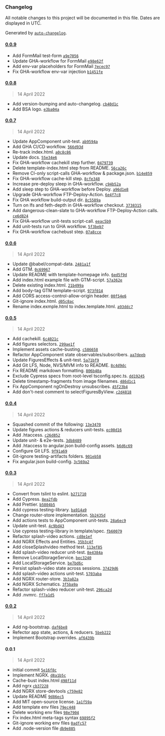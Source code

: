 ### Changelog

All notable changes to this project will be documented in this file. Dates are displayed in UTC.

Generated by [`auto-changelog`](https://github.com/CookPete/auto-changelog).

#### [0.0.9](https://github.com/tlei123/blackswanarchery/compare/0.0.8...0.0.9)

- Add FormMail test-form [`a9e7056`](https://github.com/tlei123/blackswanarchery/commit/a9e70562878d48c9ebc00820c2e62da8cb17bdbf)
- Update GHA-workflow for FormMail [`e98e62f`](https://github.com/tlei123/blackswanarchery/commit/e98e62f3150f01583d628e04c8884a0e59e255d2)
- Add env-var placeholders for FormMail [`7ecec97`](https://github.com/tlei123/blackswanarchery/commit/7ecec972a64a4c5ff05b97f31841c6868488c645)
- Fix GHA-workflow env-var injection [`b1451fe`](https://github.com/tlei123/blackswanarchery/commit/b1451feaddbddd1a0484df92189b2b84b7e2fab2)

#### [0.0.8](https://github.com/tlei123/blackswanarchery/compare/0.0.7...0.0.8)

> 14 April 2022

- Add version-bumping and auto-changelog. [`cb40d1c`](https://github.com/tlei123/blackswanarchery/commit/cb40d1cb8d90acd78c27de121db930e01b9b6a95)
- Add BSA logo. [`e3ba04a`](https://github.com/tlei123/blackswanarchery/commit/e3ba04ac3d548b8e16642f39537be0526ea3f049)

#### [0.0.7](https://github.com/tlei123/blackswanarchery/compare/0.0.6...0.0.7)

> 14 April 2022

- Update AppComponent unit-test. [`ab9594a`](https://github.com/tlei123/blackswanarchery/commit/ab9594a5c8b24864cc7160878e827c7ed326f219)
- Add GHA CI/CD workflow. [`566d93d`](https://github.com/tlei123/blackswanarchery/commit/566d93d758b4d44f114925ded435e1cf08e858ad)
- Re-track index.html. [`a0c8c86`](https://github.com/tlei123/blackswanarchery/commit/a0c8c869cdc8b4b51e159b60aa80a1182515e444)
- Update docs. [`55e34e6`](https://github.com/tlei123/blackswanarchery/commit/55e34e6f4fd273f5f54979a48043b7013411c1d2)
- Fix GHA-workflow cachekill step further. [`0479739`](https://github.com/tlei123/blackswanarchery/commit/04797391385fa999ea0f7261bc21fb15780ca2b7)
- Delete template-index.html step from README. [`56ca26c`](https://github.com/tlei123/blackswanarchery/commit/56ca26c967ba2b0236ea3334630645eb780291fb)
- Remove CI-only script-calls GHA-workflow & package.json. [`b14e859`](https://github.com/tlei123/blackswanarchery/commit/b14e85949a24f09a8b27370ba5c69afa193b8d9f)
- Fix GHA-workflow cache-kill step. [`8cfe348`](https://github.com/tlei123/blackswanarchery/commit/8cfe348472fed087a32aa4541df3ae004d1cd029)
- Increase pre-deploy sleep in GHA-workflow. [`c94b52a`](https://github.com/tlei123/blackswanarchery/commit/c94b52a66f96cc00ab5309c2001b365fcbc3b740)
- Add sleep step to GHA-workflow before Deploy. [`a96d1e8`](https://github.com/tlei123/blackswanarchery/commit/a96d1e8bb4bdfd085ec74e4c35685283a2e0c613)
- Upgrade GHA-workflow FTP-Deploy-Action. [`6e4f7c8`](https://github.com/tlei123/blackswanarchery/commit/6e4f7c8a8f86292ab655cabd1e1288d5fcb9120c)
- Fix GHA workflow build-output dir. [`8c5589a`](https://github.com/tlei123/blackswanarchery/commit/8c5589a1a1b5dbdd5045e381415c48e0412bb1e1)
- Turn on lfs and feth-depth in GHA-workflow checkout. [`3738315`](https://github.com/tlei123/blackswanarchery/commit/373831587943e6b0a774f57df72aacd3cd094ecf)
- Add dangerous-clean-slate to GHA-workflow FTP-Deploy-Action calls. [`ce6d824`](https://github.com/tlei123/blackswanarchery/commit/ce6d8242839c9429aa1d432bb2baaa48d03d01d4)
- Fix GHA-workflow unit-tests script-call. [`eeac5b9`](https://github.com/tlei123/blackswanarchery/commit/eeac5b9f7e778be959050d7c685dee6fde17187d)
- Add unit-tests run to GHA workflow. [`5f3beb7`](https://github.com/tlei123/blackswanarchery/commit/5f3beb749d0e7fdd01b13887ab6cbaa0eaed536a)
- Fix GHA-workflow cachebust step. [`07a8cce`](https://github.com/tlei123/blackswanarchery/commit/07a8cceb0ad132c1a0d550fe5a84b4f61d5aea84)

#### [0.0.6](https://github.com/tlei123/blackswanarchery/compare/0.0.5...0.0.6)

> 14 April 2022

- Update @babel/compat-data. [`2481a1f`](https://github.com/tlei123/blackswanarchery/commit/2481a1f71959283131659a2072197022ee600ae7)
- Add GTM. [`0c69967`](https://github.com/tlei123/blackswanarchery/commit/0c69967a00a40375434cb14a2ff0cbd151976d2e)
- Update README with template-homepage info. [`6ed5f9d`](https://github.com/tlei123/blackswanarchery/commit/6ed5f9db472ede02ec8908070cd2e14f928144f6)
- Add index.html example file with GTM-script. [`57a362e`](https://github.com/tlei123/blackswanarchery/commit/57a362e6bcc2afc0669afe1916045c0e4aa6b53d)
- Delete existing index.html. [`21b499a`](https://github.com/tlei123/blackswanarchery/commit/21b499a8670803aa7d17678ec4fb5c33e5882aaf)
- Add body-tag GTM template-script. [`973f014`](https://github.com/tlei123/blackswanarchery/commit/973f01476b387b96daf851a3a6a4018f00a1099b)
- Add CORS access-control-allow-origin header. [`00f54e6`](https://github.com/tlei123/blackswanarchery/commit/00f54e633c77b402a688c88129a8e6041c5e65b7)
- Git-ignore index.html. [`d05c8ac`](https://github.com/tlei123/blackswanarchery/commit/d05c8ac4cc985921be0773c26d1e972d08016843)
- Rename index.exmple.html to index.template.html. [`a93ddc7`](https://github.com/tlei123/blackswanarchery/commit/a93ddc700bd34302c4546dbdc309342b847f9a09)

#### [0.0.5](https://github.com/tlei123/blackswanarchery/compare/0.0.4...0.0.5)

> 14 April 2022

- Add cachekill. [`6c4021c`](https://github.com/tlei123/blackswanarchery/commit/6c4021cecf5e367411d48d54ee1e3e29d7e47929)
- Add figures selectors. [`299ae1f`](https://github.com/tlei123/blackswanarchery/commit/299ae1fb0a9998c9c20780fd420de7f8d8697b2b)
- Implement assets cache-busting. [`c586658`](https://github.com/tlei123/blackswanarchery/commit/c586658ef2c86bf96cd0de5f424da8c87da78ac2)
- Refactor AppComponent state observables/subscribers. [`aa7deeb`](https://github.com/tlei123/blackswanarchery/commit/aa7deeb130c9fa239c123b97d06665375b125310)
- Update FiguresEffects & unit-test. [`5a71bf9`](https://github.com/tlei123/blackswanarchery/commit/5a71bf90566ac50ce1f604841d1c339af8a8de98)
- Add Git LFS, Node, NVS/MVM info to README. [`8c4d9dc`](https://github.com/tlei123/blackswanarchery/commit/8c4d9dcc43798f4a05bbebaeae0da3ee3e0815df)
- Fix README markdown formatting. [`806b40a`](https://github.com/tlei123/blackswanarchery/commit/806b40a2ce65879109338d401f61b001629c1398)
- Exclude Cypress specs from root-level tsconfig.spec.ts. [`dd19245`](https://github.com/tlei123/blackswanarchery/commit/dd19245985a9316dbd83d99817da97bf6c800126)
- Delete timestamp-fragments from image filenames. [`486d1c1`](https://github.com/tlei123/blackswanarchery/commit/486d1c16d811838a74d13663e7327caa0aa106fa)
- Fix AppComponent ngOnDestroy unsubscribes. [`45f23b4`](https://github.com/tlei123/blackswanarchery/commit/45f23b48245320d7bcae9cb5e0879692edf50f2e)
- Add don't-nest comment to selectFiguresByView. [`c2d4818`](https://github.com/tlei123/blackswanarchery/commit/c2d4818e491bdd8f1dcbaf9ccf4fab2669bea2cb)

#### [0.0.4](https://github.com/tlei123/blackswanarchery/compare/0.0.3...0.0.4)

> 14 April 2022

- Squashed commit of the following: [`13e3470`](https://github.com/tlei123/blackswanarchery/commit/13e34703ca05922c56af9487818d767f5c988acc)
- Update figures actions & reducers unit-tests. [`ec00d16`](https://github.com/tlei123/blackswanarchery/commit/ec00d1603840e45bc3da459ef717fabcd0e918f5)
- Add .htaccess. [`c26d852`](https://github.com/tlei123/blackswanarchery/commit/c26d8520be16ca7a5958a4e34d1a877f852337b1)
- Update unit- & e2e-tests. [`3db8489`](https://github.com/tlei123/blackswanarchery/commit/3db84892cce937c7e75f3052d917dd7be80be363)
- Add .htaccess to angular.json build-config assets. [`b6d6c69`](https://github.com/tlei123/blackswanarchery/commit/b6d6c69dd5f8e2454c4a308d1378f6b82a6c096c)
- Configure Git LFS. [`9f91a69`](https://github.com/tlei123/blackswanarchery/commit/9f91a692c0bb21d6ee0a11b31ab1b8a96294c921)
- Git-ignore testing-artifacts folders. [`901eb58`](https://github.com/tlei123/blackswanarchery/commit/901eb580c48f27365518c6517c7fe7c3ef40cc5f)
- Fix angular.json build-config. [`3c569a2`](https://github.com/tlei123/blackswanarchery/commit/3c569a24dbfa964cc41cc557e52d0e2d5fbbffa0)

#### [0.0.3](https://github.com/tlei123/blackswanarchery/compare/0.0.2...0.0.3)

> 14 April 2022

- Convert from tslint to eslint. [`b271710`](https://github.com/tlei123/blackswanarchery/commit/b271710de57dbfd7796029ab747b87afad901a89)
- Add Cypress. [`8ea2fdb`](https://github.com/tlei123/blackswanarchery/commit/8ea2fdbd4e88600b7bb10b6d1b3353c98b9d5410)
- Add Prettier. [`b5804b5`](https://github.com/tlei123/blackswanarchery/commit/b5804b5d569dda6322bb45f19bcd07e0c59edda0)
- Add cypress testing-library. [`ba914a9`](https://github.com/tlei123/blackswanarchery/commit/ba914a969c358be80ef87c1add19ea8009f2e48b)
- Change router-store implementation. [`5b2435d`](https://github.com/tlei123/blackswanarchery/commit/5b2435d1a76e1a2fa07fe6f047c84b5305108007)
- Add actions tests to AppComponent unit-tests. [`28a6ec9`](https://github.com/tlei123/blackswanarchery/commit/28a6ec9b167e50543517fb9b86831de697adc97a)
- Update unit-test. [`4c9bd43`](https://github.com/tlei123/blackswanarchery/commit/4c9bd4307f30a6ec5f67048633a7b9c1b21f606a)
- Use cypress testing-library in template/spec. [`fb60079`](https://github.com/tlei123/blackswanarchery/commit/fb6007956a702359effbc3a312172c723e1e2d35)
- Refactor splash-video actions. [`cd8e1ef`](https://github.com/tlei123/blackswanarchery/commit/cd8e1ef14f998ee8bcc82c106f8a6d20a7249754)
- Add NGRX Effects and Entities. [`35b3c4f`](https://github.com/tlei123/blackswanarchery/commit/35b3c4f4072513a049dad07196f75857abf43b6d)
- Add closeSplashvideo method test. [`113ef85`](https://github.com/tlei123/blackswanarchery/commit/113ef853c434d6bc619e354267795885632124ff)
- Add splash-video reducer unit-test. [`8e4384a`](https://github.com/tlei123/blackswanarchery/commit/8e4384a11d2d2b920941263979501b31516746ca)
- Remove LocalStorageService. [`bec3240`](https://github.com/tlei123/blackswanarchery/commit/bec324042f4b269c5969417365b31003a7107036)
- Add LocalStorageService. [`be7bd6c`](https://github.com/tlei123/blackswanarchery/commit/be7bd6c1fa98cb2e8232f32884bd642a8e786663)
- Persist splash-video state across sessions. [`37429d6`](https://github.com/tlei123/blackswanarchery/commit/37429d6da17e652437a77679c9cfd342d5a9c68e)
- Add splash-video actions unit-test. [`5703aba`](https://github.com/tlei123/blackswanarchery/commit/5703abafd6e3122b559add29b46c4b0eeddbb83f)
- Add NGRX router-store. [`3b3a82a`](https://github.com/tlei123/blackswanarchery/commit/3b3a82a2d17f9c4b39bcd2a1716c4d29797b6bac)
- Add NGRX Schematics. [`3f5ba9a`](https://github.com/tlei123/blackswanarchery/commit/3f5ba9a377aa27f3d6f00a38937c0bc201948ed0)
- Refactor splash-video reducer unit-test. [`296ca2d`](https://github.com/tlei123/blackswanarchery/commit/296ca2d81ccbfa05f6aa4ad5a03e96b179fa9cd3)
- Add .nvmrc. [`ff7a1d5`](https://github.com/tlei123/blackswanarchery/commit/ff7a1d59641a7c6012247746bcf0fe9dbcde27cf)

#### [0.0.2](https://github.com/tlei123/blackswanarchery/compare/0.0.1...0.0.2)

> 14 April 2022

- Add ng-bootstrap. [`daf6be8`](https://github.com/tlei123/blackswanarchery/commit/daf6be8a824d50b7603fa53907577184330a1bd2)
- Refector app state, actions, & reducers. [`5beb222`](https://github.com/tlei123/blackswanarchery/commit/5beb222e41b415016382a563537af70c8540f6e1)
- Implement Bootstrap overrides. [`af6439b`](https://github.com/tlei123/blackswanarchery/commit/af6439b66adb95de303d661027f36b1f61e71751)

#### 0.0.1

> 14 April 2022

- initial commit [`5e16f8c`](https://github.com/tlei123/blackswanarchery/commit/5e16f8cc0668302362f01584ad1efb2f4db57c90)
- Implement NGRX. [`d8a1b5c`](https://github.com/tlei123/blackswanarchery/commit/d8a1b5cc408a5c6cd32bf4fbda2dccf72a89bbff)
- Cache-bust index.html [`498f11d`](https://github.com/tlei123/blackswanarchery/commit/498f11d57f33fc48905930ef232e233f7abeee66)
- Add ngrx [`cb37228`](https://github.com/tlei123/blackswanarchery/commit/cb37228a4f3c5bbb42cb9680e8a7ac1cb640d2a1)
- Add NGRX store-devtools [`c759e82`](https://github.com/tlei123/blackswanarchery/commit/c759e82f478e78f2dc4eabae08535a0f8919c926)
- Update README [`9d86ec5`](https://github.com/tlei123/blackswanarchery/commit/9d86ec5aae2f3100fe6a14bd67aa195b73d5a822)
- Add MIT open-source license. [`1a1f59a`](https://github.com/tlei123/blackswanarchery/commit/1a1f59aaa5dcb87f1f3afe07473a5531eee9fb50)
- Add template env files [`79ec448`](https://github.com/tlei123/blackswanarchery/commit/79ec448dcf375814f61339c81d535a30eb231fe0)
- Delete working env files [`98e7904`](https://github.com/tlei123/blackswanarchery/commit/98e7904a75deafb8c6e68e0ed70c16ea6f2c271b)
- Fix index.html meta-tags syntax [`69895f2`](https://github.com/tlei123/blackswanarchery/commit/69895f2d4b25df466f19b77b5f6885c08f356b65)
- Git-ignore working env files [`0adfc57`](https://github.com/tlei123/blackswanarchery/commit/0adfc57c460fa1926fdd7b2951949fc8a4959955)
- Add .node-version file [`db9e885`](https://github.com/tlei123/blackswanarchery/commit/db9e885b6b5ea963454678c04af9edc1252dcf92)
